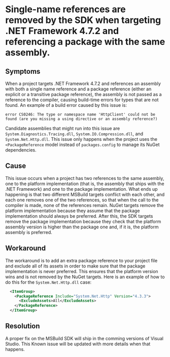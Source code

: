# Single-name references are removed by the SDK when targeting .NET Framework 4.7.2 and referencing a package with the same assembly.

## Symptoms
When a project targets .NET Framework 4.7.2 and references an assembly with both a single name reference and a package reference (either an explicit or a transitive package reference), the assembly is not passed as a reference to the compiler, causing build-time errors for types that are not found. An example of a build error caused by this issue is:
```
error CS0246: The type or namespace name 'HttpClient' could not be found (are you missing a using directive or an assembly reference?)
```

Candidate assemblies that might run into this issue are `System.Diagnostics.Tracing.dll`, `System.IO.Compression.dll`, and `System.Net.Http.dll`. This issue only happens when the project uses the `<PackageReference` model instead of `packages.config` to manage its NuGet dependencies.

## Cause
This issue occurs when a project has two references to the same assembly, one to the platform implementation (that is, the assembly that ships with the .NET Framework) and one to the package implementation. What ends up happening is that two different MSBuild targets conflict with each other, and each one removes one of the two references, so that when the call to the compiler is made, none of the references remain. NuGet targets remove the platform implementation because they assume that the package implementation should always be preferred. After this, the SDK targets remove the package implementation because they check that the platform assembly version is higher than the package one and, if it is, the platform assembly is preferred.

## Workaround
The workaround is to add an extra package reference to your project file and exclude all of its assets in order to make sure that the package implementation is never preferred. This ensures that the platform version wins and is not removed by the NuGet targets. Here is an example of how to do this for the `System.Net.Http.dll` case:

```xml
  <ItemGroup>
    <PackageReference Include="System.Net.Http" Version="4.3.3">
      <ExcludeAssets>All</ExcludeAssets>
    </PackageReference>
  </ItemGroup>
```

## Resolution
A proper fix on the MSBuild SDK will ship in the comming versions of Visual Studio. This Known issue will be updated with more details when that happens.

